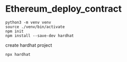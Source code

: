 # Ethereum_deploy_contract

```
python3 -m venv venv
source ./venv/bin/activate
npm init
npm install --save-dev hardhat
```

create hardhat project
```
npx hardhat
```
